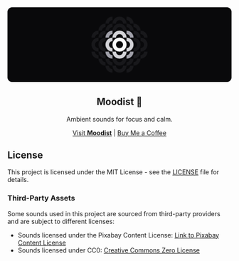 <div align="center">
  <img src="/assets/banner.svg" alt="Moodist Logo Banner" />
  <h2>Moodist 🌲</h2>
  <p>Ambient sounds for focus and calm.</p>
  <a href="https://moodist.app">Visit <strong>Moodist</strong></a> | <a href="https://buymeacoffee.com/remvze">Buy Me a Coffee</a>
</div>

## License

This project is licensed under the MIT License - see the [LICENSE](LICENSE) file for details.

### Third-Party Assets

Some sounds used in this project are sourced from third-party providers and are subject to different licenses:

- Sounds licensed under the Pixabay Content License: [Link to Pixabay Content License](https://pixabay.com/service/license-summary/)
- Sounds licensed under CC0: [Creative Commons Zero License](https://creativecommons.org/publicdomain/zero/1.0/)
